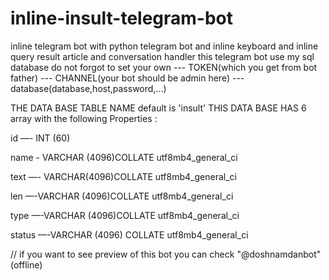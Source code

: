 # inline-insult-telegram-bot
inline telegram bot with python telegram bot and inline keyboard and inline query result article and conversation handler
this telegram bot use my sql database 
do not forgot to set your own ---   TOKEN(which you get from bot father) --- CHANNEL(your bot should be admin here) --- database(database,host,password,...)

THE DATA BASE TABLE NAME default is 'insult'
THIS DATA BASE HAS 6 array with the following Properties : 

id  —- INT (60)

name - VARCHAR (4096)COLLATE utf8mb4_general_ci

text —- VARCHAR(4096)COLLATE utf8mb4_general_ci

len —-VARCHAR (4096)COLLATE utf8mb4_general_ci

type —-VARCHAR (4096)COLLATE utf8mb4_general_ci

status —-VARCHAR (4096) COLLATE utf8mb4_general_ci


// if you want to see preview of this bot you can check "@doshnamdanbot"(offline)
